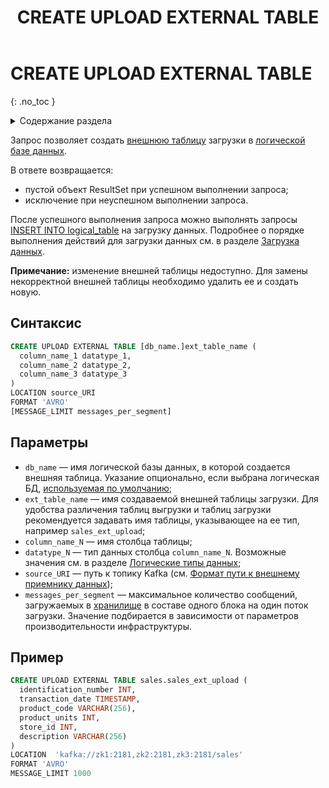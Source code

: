 ﻿---
layout: default
title: CREATE UPLOAD EXTERNAL TABLE
nav_order: 14
parent: Запросы SQL+
grand_parent: Справочная информация
has_children: false
has_toc: false
---

# CREATE UPLOAD EXTERNAL TABLE
{: .no_toc }

<details markdown="block">
  <summary>
    Содержание раздела
  </summary>
  {: .text-delta }
1. TOC
{:toc}
</details>

Запрос позволяет создать [внешнюю таблицу](../../../Обзор_понятий_компонентов_и_связей/Основные_понятия/Внешняя_таблица/Внешняя_таблица.md) 
загрузки в [логической базе данных](../../../Обзор_понятий_компонентов_и_связей/Основные_понятия/Логическая_база_данных/Логическая_база_данных.md).

В ответе возвращается:
*   пустой объект ResultSet при успешном выполнении запроса;
*   исключение при неуспешном выполнении запроса.

После успешного выполнения запроса можно выполнять запросы 
[INSERT INTO logical_table](../INSERT_INTO_logical_table/INSERT_INTO_logical_table.md) на загрузку данных. Подробнее о порядке 
выполнения действий для загрузки данных см. в разделе 
[Загрузка данных](../../../Работа_с_системой/Загрузка_данных/Загрузка_данных.md).

**Примечание:** изменение внешней таблицы недоступно. Для замены некорректной внешней таблицы необходимо 
удалить ее и создать новую.

## Синтаксис

```sql
CREATE UPLOAD EXTERNAL TABLE [db_name.]ext_table_name (
  column_name_1 datatype_1,
  column_name_2 datatype_2,
  column_name_3 datatype_3
)
LOCATION source_URI
FORMAT 'AVRO'
[MESSAGE_LIMIT messages_per_segment]
```

## Параметры

*   `db_name` — имя логической базы данных, в которой создается внешняя таблица. Указание опционально, 
    если выбрана логическая БД, [используемая по умолчанию](../../../Работа_с_системой/Другие_функции/Определение_логической_БД_по_умолчанию/Определение_логической_БД_по_умолчанию.md);
*   `ext_table_name` — имя создаваемой внешней таблицы загрузки. Для удобства различения таблиц выгрузки 
    и таблиц загрузки рекомендуется задавать имя таблицы, указывающее на ее тип, например 
    `sales_ext_upload`;
*   `column_name_N` — имя столбца таблицы;
*   `datatype_N` — тип данных столбца `column_name_N`. Возможные значения см. в разделе 
    [Логические типы данных](../../Поддерживаемые_типы_данных/Логические_типы_данных/Логические_типы_данных.md);
*   `source_URI` — путь к топику Kafka 
    (см. [Формат пути к внешнему приемнику данных](../../Формат_пути_к_внешнему_приемнику_данных/Формат_пути_к_внешнему_приемнику_данных.md));
*   `messages_per_segment` — максимальное количество сообщений, загружаемых 
    в [хранилище](../../../Обзор_понятий_компонентов_и_связей/Основные_понятия/Хранилище_данных/Хранилище_данных.md) 
    в составе одного блока на один поток загрузки. Значение подбирается в зависимости от параметров 
    производительности инфраструктуры.
    
## Пример

```sql
CREATE UPLOAD EXTERNAL TABLE sales.sales_ext_upload (
  identification_number INT,
  transaction_date TIMESTAMP,
  product_code VARCHAR(256),
  product_units INT,
  store_id INT,
  description VARCHAR(256)
)
LOCATION  'kafka://zk1:2181,zk2:2181,zk3:2181/sales'
FORMAT 'AVRO'
MESSAGE_LIMIT 1000
```
